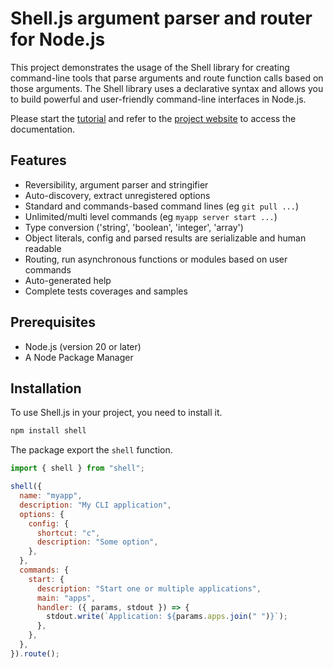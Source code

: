 # Shell.js argument parser and router for Node.js

This project demonstrates the usage of the Shell library for creating command-line tools that parse arguments and route function calls based on those arguments. The Shell library uses a declarative syntax and allows you to build powerful and user-friendly command-line interfaces in Node.js.

Please start the [tutorial](https://shell.js.org/usage/tutorial/) and refer to the [project website](https://shell.js.org/) to access the documentation.

## Features

- Reversibility, argument parser and stringifier
- Auto-discovery, extract unregistered options
- Standard and commands-based command lines (eg `git pull ...`)
- Unlimited/multi level commands (eg `myapp server start ...`)
- Type conversion ('string', 'boolean', 'integer', 'array')
- Object literals, config and parsed results are serializable and human readable
- Routing, run asynchronous functions or modules based on user commands
- Auto-generated help
- Complete tests coverages and samples

## Prerequisites

- Node.js (version 20 or later)
- A Node Package Manager

## Installation

To use Shell.js in your project, you need to install it.

```sh
npm install shell
```

The package export the `shell` function.

```js
import { shell } from "shell";

shell({
  name: "myapp",
  description: "My CLI application",
  options: {
    config: {
      shortcut: "c",
      description: "Some option",
    },
  },
  commands: {
    start: {
      description: "Start one or multiple applications",
      main: "apps",
      handler: ({ params, stdout }) => {
        stdout.write(`Application: ${params.apps.join(" ")}`);
      },
    },
  },
}).route();
```
